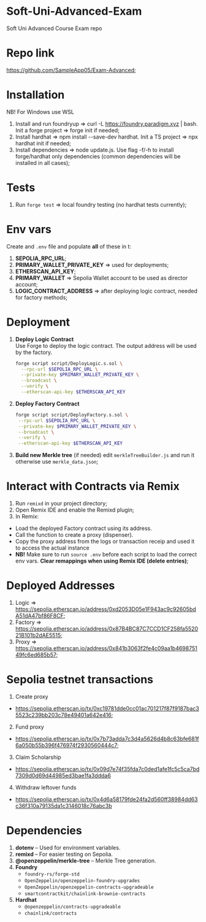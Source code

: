 # Soft-Uni-Advanced-Exam

Soft Uni Advanced Course Exam repo

# Repo link

https://github.com/SampleApp05/Exam-Advanced;

# Installation

NB! For Windows use WSL

1. Install and run foundryup => curl -L https://foundry.paradigm.xyz | bash. Init a forge project => forge init if needed;
2. Install hardhat => npm install --save-dev hardhat. Init a TS project => npx hardhat init if needed;
3. Install dependencies => node update.js. Use flag -f/-h to install forge/hardhat only dependencies (common dependencies will be installed in all cases);

# Tests

1. Run `forge test` => local foundry testing (no hardhat tests currently);

# Env vars

Create and `.env` file and populate **all** of these in t:

1. **SEPOLIA_RPC_URL**;
2. **PRIMARY_WALLET_PRIVATE_KEY** => used for deployments;
3. **ETHERSCAN_API_KEY**;
4. **PRIMARY_WALLET** => Sepolia Wallet account to be used as director account;
5. **LOGIC_CONTRACT_ADDRESS** => after deploying logic contract, needed for factory methods;

# Deployment

1. **Deploy Logic Contract**  
   Use Forge to deploy the logic contract. The output address will be used by the factory.
   ```bash
   forge script script/DeployLogic.s.sol \
     --rpc-url $SEPOLIA_RPC_URL \
     --private-key $PRIMARY_WALLET_PRIVATE_KEY \
     --broadcast \
     --verify \
     --etherscan-api-key $ETHERSCAN_API_KEY
   ```
2. **Deploy Factory Contract**
   ```bash
   forge script script/DeployFactory.s.sol \
    --rpc-url $SEPOLIA_RPC_URL \
    --private-key $PRIMARY_WALLET_PRIVATE_KEY \
    --broadcast \
    --verify \
    --etherscan-api-key $ETHERSCAN_API_KEY
   ```
3. **Build new Merkle tree** (if needed)
   edit `merkleTreeBuilder.js` and run it otherwise use `merkle_data.json`;

# Interact with Contracts via Remix

1. Run `remixd` in your project directory;
2. Open Remix IDE and enable the Remixd plugin;
3. In Remix:

- Load the deployed Factory contract using its address.
- Call the function to create a proxy (dispenser).
- Copy the proxy address from the logs or transaction receip and used it to access the actual instance
- **NB!** Make sure to run `source .env` before each script to load the correct env vars. **Clear remappings when using Remix IDE (delete entries)**;

# Deployed Addresses

1. Logic => https://sepolia.etherscan.io/address/0xd2053D05e1F943ac9c92605bdA51dA47bf86F8CF;
2. Factory => https://sepolia.etherscan.io/address/0x87B4BC87C7CCD1CF258fa552021B101b2dAE5515;
3. Proxy => https://sepolia.etherscan.io/address/0x841b3063f2fe4c09aa1b469875149fc6ed685b57;

# Sepolia testnet transactions

1. Create proxy

- https://sepolia.etherscan.io/tx/0xc19781dde0cc01ac701217f87f9187bac35523c239bb203c78e49401a642e416;

2. Fund proxy

- https://sepolia.etherscan.io/tx/0x7b73adda7c3d4a5626d4b8c63bfe681f6a050b55b396f476974f2930560444c7;

3. Claim Scholarship

- https://sepolia.etherscan.io/tx/0x09d7e74f35fda7c0ded1afe1fc5c5ca7bd7309d0d69d44985ed3bae1fa3ddda6

4. Withdraw leftover funds

- https://sepolia.etherscan.io/tx/0x4d6a58179fde24fa2d560ff38984dd63c36f310a79135da1c3146018c76abc3b

# Dependencies

1. **dotenv** – Used for environment variables.
2. **remixd** – For easier testing on Sepolia.
3. **@openzeppelin/merkle-tree** – Merkle Tree generation.
4. **Foundry**
   - `foundry-rs/forge-std`
   - `OpenZeppelin/openzeppelin-foundry-upgrades`
   - `OpenZeppelin/openzeppelin-contracts-upgradeable`
   - `smartcontractkit/chainlink-brownie-contracts`
5. **Hardhat**
   - `@openzeppelin/contracts-upgradeable`
   - `chainlink/contracts`
